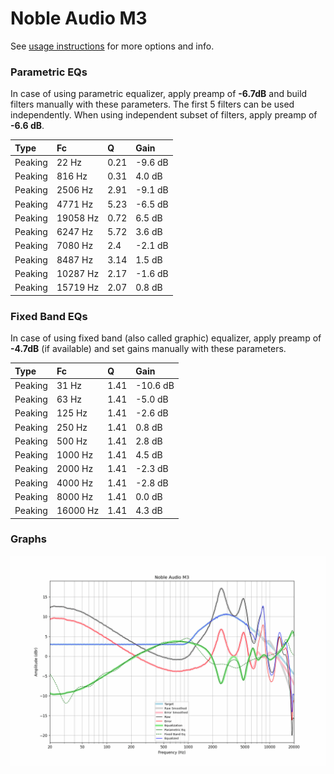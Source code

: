 # Noble Audio M3
See [usage instructions](https://github.com/jaakkopasanen/AutoEq#usage) for more options and info.

### Parametric EQs
In case of using parametric equalizer, apply preamp of **-6.7dB** and build filters manually
with these parameters. The first 5 filters can be used independently.
When using independent subset of filters, apply preamp of **-6.6 dB**.

| Type    | Fc       |    Q | Gain    |
|:--------|:---------|:-----|:--------|
| Peaking | 22 Hz    | 0.21 | -9.6 dB |
| Peaking | 816 Hz   | 0.31 | 4.0 dB  |
| Peaking | 2506 Hz  | 2.91 | -9.1 dB |
| Peaking | 4771 Hz  | 5.23 | -6.5 dB |
| Peaking | 19058 Hz | 0.72 | 6.5 dB  |
| Peaking | 6247 Hz  | 5.72 | 3.6 dB  |
| Peaking | 7080 Hz  | 2.4  | -2.1 dB |
| Peaking | 8487 Hz  | 3.14 | 1.5 dB  |
| Peaking | 10287 Hz | 2.17 | -1.6 dB |
| Peaking | 15719 Hz | 2.07 | 0.8 dB  |

### Fixed Band EQs
In case of using fixed band (also called graphic) equalizer, apply preamp of **-4.7dB**
(if available) and set gains manually with these parameters.

| Type    | Fc       |    Q | Gain     |
|:--------|:---------|:-----|:---------|
| Peaking | 31 Hz    | 1.41 | -10.6 dB |
| Peaking | 63 Hz    | 1.41 | -5.0 dB  |
| Peaking | 125 Hz   | 1.41 | -2.6 dB  |
| Peaking | 250 Hz   | 1.41 | 0.8 dB   |
| Peaking | 500 Hz   | 1.41 | 2.8 dB   |
| Peaking | 1000 Hz  | 1.41 | 4.5 dB   |
| Peaking | 2000 Hz  | 1.41 | -2.3 dB  |
| Peaking | 4000 Hz  | 1.41 | -2.8 dB  |
| Peaking | 8000 Hz  | 1.41 | 0.0 dB   |
| Peaking | 16000 Hz | 1.41 | 4.3 dB   |

### Graphs
![](./Noble%20Audio%20M3.png)
